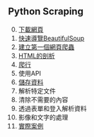 ## Python Scraping
0. [下載網頁](./下載網頁)
1. [快速導覽BeautifulSoup](./BeautifulSoup)
2. [建立第一個網頁爬蟲](./建立第一個網頁爬蟲)
3. [HTML的剖析](./HTML的剖析)
4. [爬行](./爬行)
5. 使用API
6. [儲存資料](./儲存資料)
7. 解析特定文件
8. 清除不需要的內容
9. 透過表單和登入解析資料
10. 影像和文字的處理
11. [實際案例](./實際案例)